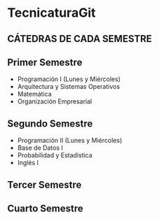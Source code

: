 
# TecnicaturaGit
## CÁTEDRAS DE CADA SEMESTRE
## Primer Semestre
- Programación I (Lunes y Miércoles)
- Arquitectura y Sistemas Operativos
- Matemática
- Organización Empresarial

## Segundo Semestre
- Programación II (Lunes y Miércoles)
- Base de Datos I
- Probabilidad y Estadística
- Inglés I

## Tercer Semestre

## Cuarto Semestre
